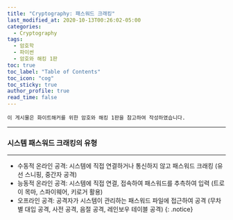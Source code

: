 ```yaml
---
title: "Cryptography: 패스워드 크래킹"
last_modified_at: 2020-10-13T00:26:02-05:00
categories:
  - Cryptography
tags:
  - 암호학
  - 파이썬
  - 암호와 해킹 1판
toc: true 
toc_label: "Table of Contents"
toc_icon: "cog"
toc_sticky: true 
author_profile: true 
read_time: false 
---
```


`이 게시물은 화이트해커를 위한 암호와 해킹 1판을 참고하여 작성하였습니다.`

---
### 시스템 패스워드 크래킹의 유형
---

* 수동적 온라인 공격: 시스템에 직접 연결하거나 통신하지 않고 패스워드 크래킹 (유선 스니핑, 중간자 공격)
* 능동적 온라인 공격: 시스템에 직접 연결, 접속하여 패스워드를 추측하여 입력 (트로이 목마, 스파이웨어, 키로거 활용)
* 오프라인 공격: 공격자가 시스템이 관리하는 패스워드 파일에 접근하여 공격 (무차별 대입 공격, 사전 공격, 음절 공격, 레인보우 테이블 공격)
{: .notice}


